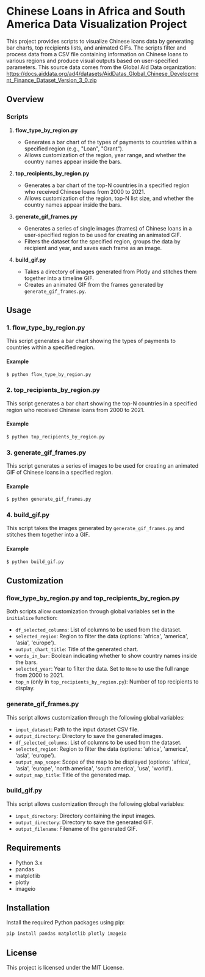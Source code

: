 
# Chinese Loans in Africa and South America Data Visualization Project

This project provides scripts to visualize Chinese loans data by generating bar charts, top recipients lists, and animated GIFs. The scripts filter and process data from a CSV file containing information on Chinese loans to various regions and produce visual outputs based on user-specified parameters. This source data comes from the Global Aid Data organization:
https://docs.aiddata.org/ad4/datasets/AidDatas_Global_Chinese_Development_Finance_Dataset_Version_3_0.zip

## Overview

### Scripts

1. **flow_type_by_region.py**
   - Generates a bar chart of the types of payments to countries within a specified region (e.g., "Loan", "Grant").
   - Allows customization of the region, year range, and whether the country names appear inside the bars.

2. **top_recipients_by_region.py**
   - Generates a bar chart of the top-N countries in a specified region who received Chinese loans from 2000 to 2021.
   - Allows customization of the region, top-N list size, and whether the country names appear inside the bars.

3. **generate_gif_frames.py**
   - Generates a series of single images (frames) of Chinese loans in a user-specified region to be used for creating an animated GIF.
   - Filters the dataset for the specified region, groups the data by recipient and year, and saves each frame as an image.

4. **build_gif.py**
   - Takes a directory of images generated from Plotly and stitches them together into a timeline GIF.
   - Creates an animated GIF from the frames generated by `generate_gif_frames.py`.

## Usage

### 1. flow_type_by_region.py

This script generates a bar chart showing the types of payments to countries within a specified region.

#### Example
```sh
$ python flow_type_by_region.py
```

### 2. top_recipients_by_region.py

This script generates a bar chart showing the top-N countries in a specified region who received Chinese loans from 2000 to 2021.

#### Example
```sh
$ python top_recipients_by_region.py
```

### 3. generate_gif_frames.py

This script generates a series of images to be used for creating an animated GIF of Chinese loans in a specified region.

#### Example
```sh
$ python generate_gif_frames.py
```

### 4. build_gif.py

This script takes the images generated by `generate_gif_frames.py` and stitches them together into a GIF.

#### Example
```sh
$ python build_gif.py
```

## Customization

### flow_type_by_region.py and top_recipients_by_region.py

Both scripts allow customization through global variables set in the `initialize` function:
- `df_selected_columns`: List of columns to be used from the dataset.
- `selected_region`: Region to filter the data (options: 'africa', 'america', 'asia', 'europe').
- `output_chart_title`: Title of the generated chart.
- `words_in_bar`: Boolean indicating whether to show country names inside the bars.
- `selected_year`: Year to filter the data. Set to `None` to use the full range from 2000 to 2021.
- `top_n` (only in `top_recipients_by_region.py`): Number of top recipients to display.

### generate_gif_frames.py

This script allows customization through the following global variables:
- `input_dataset`: Path to the input dataset CSV file.
- `output_directory`: Directory to save the generated images.
- `df_selected_columns`: List of columns to be used from the dataset.
- `selected_region`: Region to filter the data (options: 'africa', 'america', 'asia', 'europe').
- `output_map_scope`: Scope of the map to be displayed (options: 'africa', 'asia', 'europe', 'north america', 'south america', 'usa', 'world').
- `output_map_title`: Title of the generated map.

### build_gif.py

This script allows customization through the following global variables:
- `input_directory`: Directory containing the input images.
- `output_directory`: Directory to save the generated GIF.
- `output_filename`: Filename of the generated GIF.

## Requirements

- Python 3.x
- pandas
- matplotlib
- plotly
- imageio

## Installation

Install the required Python packages using pip:
```sh
pip install pandas matplotlib plotly imageio
```

## License

This project is licensed under the MIT License.
